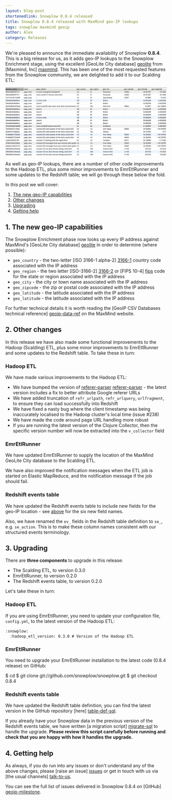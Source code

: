 ```yaml
---
layout: blog-post
shortenedlink: Snowplow 0.8.4 released
title: Snowplow 0.8.4 released with MaxMind geo-IP lookups
tags: snowplow maxmind geoip
author: Alex
category: Releases
---
```


We're pleased to announce the immediate availability of Snowplow **0.8.4**. This is a big release for us, as it adds geo-IP lookups to the Snowplow Enrichment stage, using the excellent [GeoLite City database] [geolite] from [Maxmind, Inc] [maxmind]. This has been one of the most requested features from the Snowplow community, we are delighted to add it to our Scalding ETL:

![geoip-img][geoip-img]

As well as geo-IP lookups, there are a number of other code improvements to the Hadoop ETL, plus some minor improvements to EmrEtlRunner and some updates to the Redshift table; we will go through these below the fold.

In this post we will cover:

1. [The new geo-IP capabilities](/blog/2013/03/03/snowplow-0.7.6-released-with-redshift-data-warehouse-support#geoip)
2. [Other changes](/blog/2013/03/03/snowplow-0.7.6-released-with-redshift-data-warehouse-support#other-changes)
3. [Upgrading](/blog/2013/03/03/snowplow-0.7.6-released-with-redshift-data-warehouse-support#upgrading)
4. [Getting help](/blog/2013/03/03/snowplow-0.7.6-released-with-redshift-data-warehouse-support#help)

<!--more-->

<h2><a name="geoip">1. The new geo-IP capabilities</a></h2>

The Snowplow Enrichment phase now looks up every IP address against MaxMind's [GeoLite City database] [geolite] in order to determine (where possible):

* `geo_country` - the two-letter [ISO 3166-1 alpha-2] [3166-1] country code associated with the IP address
* `geo_region` -  the two letter [ISO-3166-2] [3166-2] or [FIPS 10-4] [fips] code for the state or region associated with the IP address
* `geo_city` - the city or town name associated with the IP address
* `geo_zipcode` - the zip or postal code associated with the IP address
* `geo_latitude` - the latitude associated with the IP address
* `geo_latitude` - the latitude associated with the IP address

For further technical details it is worth reading the [GeoIP CSV Databases technical reference] [geoip-data-ref] on the MaxMind website.

<h2><a name="other-changes">2. Other changes</a></h2>

In this release we have also made some functional improvements to the Hadoop (Scalding) ETL, plus some minor improvements to EmrEtlRunner and some updates to the Redshift table. To take these in turn:

### Hadoop ETL

We have made various improvements to the Hadoop ETL:

* We have bumped the version of [referer-parser] [referer-parser] - the latest version includes a fix to better attribute Google referer URLs
* We have added truncation of `refr_urlpath`, `refr_urlquery`, `urlfragment`, to ensure they can load successfully into Redshift
* We have fixed a nasty bug where the client timestamp was being inaccurately localised to the Hadoop cluster's local time (issue #238)
* We have made the code around page URL handling more robust
* If you are running the latest version of the Clojure Collector, then the specific version number will now be extracted into the `v_collector` field

### EmrEtlRunner

We have updated EmrEtlRunner to supply the location of the MaxMind GeoLite City database to the Scalding ETL.

We have also improved the notification messages when the ETL job is started on Elastic MapReduce, and the notification message if the job should fail. 

### Redshift events table

We have updated the Redshift events table to include new fields for the geo-IP location - see [above](#geoip) for the six new field names.

Also, we have renamed the `ev_` fields in the Redshift table definition to `se_`, e.g. `se_action`. This is to make these column names consistent with our structured events terminology.

<h2><a name="upgrading">3. Upgrading</a></h2>

There are **three components** to upgrade in this release:

* The Scalding ETL, to version 0.3.0
* EmrEtlRunner, to version 0.2.0
* The Redshift events table, to version 0.2.0

Let's take these in turn:

### Hadoop ETL

If you are using EmrEtlRunner, you need to update your configuration file, `config.yml`, to the latest version of the Hadoop ETL:

	:snowplow:
	  :hadoop_etl_version: 0.3.0 # Version of the Hadoop ETL

### EmrEtlRunner

You need to upgrade your EmrEtlRunner installation to the latest code (0.8.4 release) on GitHub:

$ cd <Your Snowplow directory>
$ git clone git://github.com/snowplow/snowplow.git
$ git checkout 0.8.4

### Redshift events table

We have updated the Redshift table definition, you can find the latest version in the GitHub repository [here] [table-def-sql].

If you already have your Snowplow data in the previous version of the Redshift events table, we have written [a migration script] [migrate-sql] to handle the upgrade. **Please review this script carefully before running and check that you are happy with how it handles the upgrade.**

<h2><a name="help">4. Getting help</a></h2>

As always, if you do run into any issues or don't understand any of the above changes, please [raise an issue] [issues] or get in touch with us via [the usual channels] [talk-to-us].

You can see the full list of issues delivered in Snowplow 0.8.4 on [GitHub] [geoip-milestone].

[geolite]: http://dev.maxmind.com/geoip/legacy/geolite
[maxmind]: http://www.maxmind.com

[geoip-img]: /static/img/blog/2013/05/geoip-data.png

[3166-1]: http://en.wikipedia.org/wiki/ISO_3166-1_alpha-2
[3166-2]: http://en.wikipedia.org/wiki/ISO_3166-2
[fips]: http://en.wikipedia.org/wiki/FIPS_10-4
[geoip-data-ref]: http://dev.maxmind.com/geoip/legacy/csv

[table-def-sql]: https://github.com/snowplow/snowplow/blob/master/4-storage/redshift-storage/sql/table-def.sql
[migrate-sql]: https://github.com/snowplow/snowplow/blob/master/4-storage/redshift-storage/sql/migrate_0.1.0_to_0.2.0.sql

[referer-parser]: https://github.com/snowplow/referer-parser

[issues]: https://github.com/snowplow/snowplow/issues
[talk-to-us]: https://github.com/snowplow/snowplow/wiki/Talk-to-us
[geoip-milestone]: https://github.com/snowplow/snowplow/issues?milestone=17&page=1&state=closed